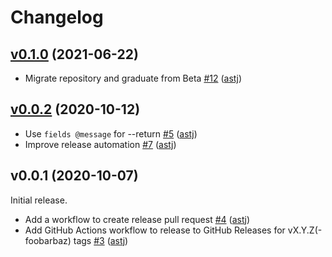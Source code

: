 # Changelog

## [v0.1.0](https://github.com/mackerelio/check-aws-cloudwatch-logs-insights/compare/v0.0.2...v0.1.0) (2021-06-22)

* Migrate repository and graduate from Beta [#12](https://github.com/mackerelio/check-aws-cloudwatch-logs-insights/pull/12) ([astj](https://github.com/astj))

## [v0.0.2](https://github.com/mackerelio-labs/check-aws-cloudwatch-logs-insights/compare/v0.0.1...v0.0.2) (2020-10-12)

* Use `fields @message` for --return [#5](https://github.com/mackerelio-labs/check-aws-cloudwatch-logs-insights/pull/5) ([astj](https://github.com/astj))
* Improve release automation [#7](https://github.com/mackerelio-labs/check-aws-cloudwatch-logs-insights/pull/7) ([astj](https://github.com/astj))

## v0.0.1 (2020-10-07)

Initial release.

* Add a workflow to create release pull request [#4](https://github.com/mackerelio-labs/check-aws-cloudwatch-logs-insights/pull/4) ([astj](https://github.com/astj))
* Add GitHub Actions workflow to release to GitHub Releases for vX.Y.Z(-foobarbaz) tags [#3](https://github.com/mackerelio-labs/check-aws-cloudwatch-logs-insights/pull/3) ([astj](https://github.com/astj))
